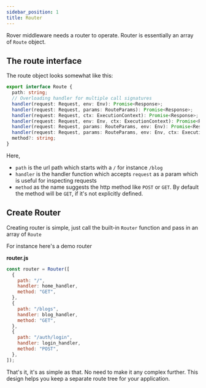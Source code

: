 ```yaml
---
sidebar_position: 1
title: Router
---
```


Rover middleware needs a router to operate. Router is essentially an array of `Route` object.

## The route interface

The route object looks somewhat like this:

```ts
export interface Route {
  path: string;
  // Overloading handler for multiple call signatures
  handler(request: Request, env: Env): Promise<Response>;
  handler(request: Request, params: RouteParams): Promise<Response>;
  handler(request: Request, ctx: ExecutionContext): Promise<Response>;
  handler(request: Request, env: Env, ctx: ExecutionContext): Promise<Response>;
  handler(request: Request, params: RouteParams, env: Env): Promise<Response>;
  handler(request: Request, params: RouteParams, env: Env, ctx: ExecutionContext): Promise<Response>;
  method?: string;
}
```

Here,
- `path` is the url path which starts with a `/` for instance `/blog`
- `handler` is the handler function which accepts `request` as a param which is useful for inspecting requests
- `method` as the name suggests the http method like `POST` or `GET`. By default the method will be `GET`, if it's not explicitly defined.

## Create Router

Creating router is simple, just call the built-in `Router` function and pass in an array of `Route`

For instance here's a demo router

**router.js**

```js
const router = Router([
  {
    path: "/",
    handler: home_handler,
    method: "GET",
  },
  {
    path: "/blogs",
    handler: blog_handler,
    method: "GET",
  },
  {
    path: "/auth/login",
    handler: login_handler,
    method: "POST",
  },
]);
```

That's it, it's as simple as that. No need to make it any complex further. This design helps you keep a separate route tree for your application.
